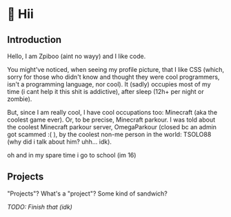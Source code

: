 # 👋 Hii
## Introduction
Hello, I am Zpiboo (aint no wayy) and I like code.

You might've noticed, when seeing my profile picture, that I like CSS (which, sorry for those who didn't know and thought they were cool programmers, isn't a programming language, nor cool). It (sadly) occupies most of my time (i cant help it this shit is addictive), after sleep (12h+ per night or zombie).

But, since I am really cool, I have cool occupations too: Minecraft (aka the coolest game ever). Or, to be precise, Minecraft parkour. I was told about the coolest Minecraft parkour server, OmegaParkour (closed bc an admin got scammed :( ), by the coolest non-me person in the world: TSOLO88 (why did i talk about him? uhh... idk).

oh and in my spare time i go to school (im 16)

## Projects
"Projects"? What's a "project"? Some kind of sandwich?

_TODO: Finish that (idk)_
